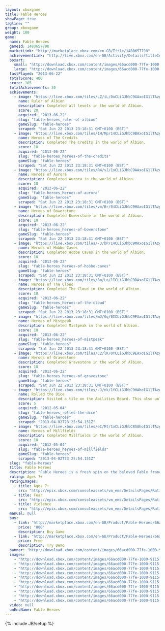 ```yaml
---
layout: xboxgame
title: Fable Heroes
showPage: true
tagline: ""
group: xboxgame
weight: 100
game: 
  name: Fable Heroes
  gameId: 1480657798
  marketLink: "http://marketplace.xbox.com/en-GB/Title/1480657798"
  achievementLink: "http://live.xbox.com/en-GB/Activity/Details?titleId=1480657798"
  boxart: 
    small: "http://download.xbox.com/content/images/66acd000-77fe-1000-9115-d80258410b86/2057/boxartsm.jpg"
    large: "http://download.xbox.com/content/images/66acd000-77fe-1000-9115-d80258410b86/2057/boxartlg.jpg"
  lastPlayed: "2013-06-22"
  totalScore: 400
  score: 105
  totalAchievements: 30
  achievements: 
    - image: "https://live.xbox.com/tiles/LZ/iL/0oCLiGJhbC9GAxoIG1lTAzg2L2FjaC8wLzkyAAAAAOfn5-2kmDE=.jpg"
      name: Ruler of Albion
      description: Completed all levels in the world of Albion.
      score: 20
      acquired: "2013-06-22"
      slug: "fable-heroes_ruler-of-albion"
      gameSlug: "fable-heroes"
      scraped: "Sat Jun 22 2013 23:18:31 GMT+0100 (BST)"
    - image: "https://live.xbox.com/tiles/1H/Mp/14CLiGJhbC9BAxoIG1lTAzg2L2FjaC8wLzk1AAAAAOfn5-gGc8g=.jpg"
      name: Heroes of The Credits
      description: Completed The Credits in the world of Albion.
      score: 10
      acquired: "2013-06-22"
      slug: "fable-heroes_heroes-of-the-credits"
      gameSlug: "fable-heroes"
      scraped: "Sat Jun 22 2013 23:18:31 GMT+0100 (BST)"
    - image: "https://live.xbox.com/tiles/R4/vJ/1oCLiGJhbC9AAxoIG1lTAzg2L2FjaC8wLzk0AAAAAOfn5-nmi1s=.jpg"
      name: Heroes of Aurora
      description: Completed Aurora in the world of Albion.
      score: 10
      acquired: "2013-06-22"
      slug: "fable-heroes_heroes-of-aurora"
      gameSlug: "fable-heroes"
      scraped: "Sat Jun 22 2013 23:18:31 GMT+0100 (BST)"
    - image: "https://live.xbox.com/tiles/vm/Br/04CLiGJhbC9HAxoIG1lTAzg2L2FjaC8wLzkzAAAAAOfn5-xEYKI=.jpg"
      name: Heroes of Bowerstone
      description: Completed Bowerstone in the world of Albion.
      score: 10
      acquired: "2013-06-22"
      slug: "fable-heroes_heroes-of-bowerstone"
      gameSlug: "fable-heroes"
      scraped: "Sat Jun 22 2013 23:18:31 GMT+0100 (BST)"
    - image: "https://live.xbox.com/tiles/-J/bP/14CLiGJhbC9MAxoIG1lTAzg2L2FjaC8wLzk4AAAAAOfn5-jgluA=.jpg"
      name: Heroes of Hobbe Caves
      description: Completed Hobbe Caves in the world of Albion.
      score: 10
      acquired: "2013-06-22"
      slug: "fable-heroes_heroes-of-hobbe-caves"
      gameSlug: "fable-heroes"
      scraped: "Sat Jun 22 2013 23:18:31 GMT+0100 (BST)"
    - image: "https://live.xbox.com/tiles/8o/Lo/1ICLiGJhbC9DAxoIG1lTAzg2L2FjaC8wLzk3AAAAAOfn5-vHgu4=.jpg"
      name: Heroes of The Cloud
      description: Completed The Cloud in the world of Albion.
      score: 10
      acquired: "2013-06-22"
      slug: "fable-heroes_heroes-of-the-cloud"
      gameSlug: "fable-heroes"
      scraped: "Sat Jun 22 2013 23:18:31 GMT+0100 (BST)"
    - image: "https://live.xbox.com/tiles/mJ/Gq/0ICLiGJhbC9FAxoIG1lTAzg2L2FjaC8wLzkxAAAAAOfn5-+FkYQ=.jpg"
      name: Heroes of Mistpeak
      description: Completed Mistpeak in the world of Albion.
      score: 10
      acquired: "2013-06-22"
      slug: "fable-heroes_heroes-of-mistpeak"
      gameSlug: "fable-heroes"
      scraped: "Sat Jun 22 2013 23:18:31 GMT+0100 (BST)"
    - image: "https://live.xbox.com/tiles/C2/lK/0YCLiGJhbC9EAxoIG1lTAzg2L2FjaC8wLzkwAAAAAOfn5-5laRc=.jpg"
      name: Heroes of Gravestone
      description: Completed Gravestone in the world of Albion.
      score: 10
      acquired: "2013-06-22"
      slug: "fable-heroes_heroes-of-gravestone"
      gameSlug: "fable-heroes"
      scraped: "Sat Jun 22 2013 23:18:31 GMT+0100 (BST)"
    - image: "https://live.xbox.com/tiles/-J/nk/1YCLiGJhbC9HAhoIG1lTAzg2L2FjaC8wLzgzAAAAAOfn5-rLmeA=.jpg"
      name: Rolled the Dice
      description: Visited a tile on the Abilities Board. This also unlocked a tile on the Inner Board.
      score: 5
      acquired: "2012-05-04"
      slug: "fable-heroes_rolled-the-dice"
      gameSlug: "fable-heroes"
      scraped: "2013-04-02T23:25:54.151Z"
    - image: "https://live.xbox.com/tiles/eC/Mt/1oCLiGJhbC8SAhoIG1lTAzg2L2FjaC8wLzhmAAAAAOfn5-kCI2Q=.jpg"
      name: Heroes of Millfields
      description: Completed Millfields in the world of Albion.
      score: 10
      acquired: "2012-05-04"
      slug: "fable-heroes_heroes-of-millfields"
      gameSlug: "fable-heroes"
      scraped: "2013-04-02T23:25:54.151Z"
  slug: "fable-heroes"
  title: Fable Heroes
  description: "Fable Heroes is a fresh spin on the beloved Fable franchise in which up to four players play both cooperatively and competitively in this hack-and-slash adventure.  Work together as heroes of Albion to defeat familiar foes and new enemies while collecting as many gold coins as possible to unlock upgrades, characters, and items in both this game and Fable: The Journey for Xbox 360."
  rating: Ages 7+
  ratingImages: 
    - title: Ages 7+
      src: "http://epix.xbox.com/consoleassets/vm_ems/DetailsPages/RatingSystemID/14/default/Values/14002.png"
    - title: Fear
      src: "http://epix.xbox.com/consoleassets/vm_ems/DetailsPages/RatingSystemID/14/default/Descriptors/14003.png"
    - title: Violence
      src: "http://epix.xbox.com/consoleassets/vm_ems/DetailsPages/RatingSystemID/14/default/Descriptors/14005.png"
  manual: null
  buy: 
    - link: "http://marketplace.xbox.com/en-GB/Product/Fable-Heroes/66acd000-77fe-1000-9115-d80258410b86?purchase=1&amp;DownloadType=Game"
      price: "800"
      description: Buy Game
    - link: "http://marketplace.xbox.com/en-GB/Product/Fable-Heroes/66acd000-77fe-1000-9115-d80258410b86?purchase=1&amp;DownloadType=GameDemo"
      price: Free
      description: Try Demo
  banner: "http://download.xbox.com/content/images/66acd000-77fe-1000-9115-d80258410b86/1033/banner.png"
  images: 
    - "http://download.xbox.com/content/images/66acd000-77fe-1000-9115-d80258410b86/1033/screenlg1.jpg"
    - "http://download.xbox.com/content/images/66acd000-77fe-1000-9115-d80258410b86/1033/screenlg2.jpg"
    - "http://download.xbox.com/content/images/66acd000-77fe-1000-9115-d80258410b86/1033/screenlg3.jpg"
    - "http://download.xbox.com/content/images/66acd000-77fe-1000-9115-d80258410b86/1033/screenlg4.jpg"
    - "http://download.xbox.com/content/images/66acd000-77fe-1000-9115-d80258410b86/1033/screenlg5.jpg"
    - "http://download.xbox.com/content/images/66acd000-77fe-1000-9115-d80258410b86/1033/screenlg6.jpg"
    - "http://download.xbox.com/content/images/66acd000-77fe-1000-9115-d80258410b86/1033/screenlg7.jpg"
    - "http://download.xbox.com/content/images/66acd000-77fe-1000-9115-d80258410b86/1033/screenlg8.jpg"
    - "http://download.xbox.com/content/images/66acd000-77fe-1000-9115-d80258410b86/1033/screenlg9.jpg"
    - "http://download.xbox.com/content/images/66acd000-77fe-1000-9115-d80258410b86/1033/screenlg10.jpg"
  video: null
  unEncName: Fable Heroes
---
```

{% include JB/setup %}